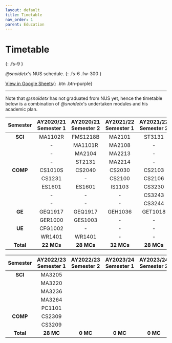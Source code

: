 ```yaml
---
layout: default
title: Timetable
nav_order: 1
parent: Education
---
```


# Timetable
{: .fs-9 }

*@snoidetx*'s NUS schedule.
{: .fs-6 .fw-300 }

[View in Google Sheets](https://docs.google.com/spreadsheets/d/1IpqoDesgajQGZhBb92R3FE97-x84DLLb9dFpP-f8KUg/edit?usp=sharing){: .btn .btn-purple}

---

Note that *@snoidetx* has not graduated from NUS yet, hence the timetable below is a combination of *@snoidetx*'s undertaken modules and his academic plan. 

| Semester | AY2020/21 Semester 1 | AY2020/21 Semester 2 | AY2021/22 Semester 1 | AY2021/22 Semester 2|
| :------:  | :-----: | :------: | :-----: | :-----: |
| **SCI**   | MA1102R | FMS1218B | MA2101  | ST3131  |
|           | -       | MA1101R  | MA2108  | -       |
|           | -       | MA2104   | MA2213  | -       |
|           | -       | ST2131   | MA2214  | -       |
| **COMP**  | CS1010S | CS2040   | CS2030  | CS2103  |
|           | CS1231  | -        | CS2100  | CS2106  |
|           | ES1601  | ES1601   | IS1103  | CS3230  |
|           | -       | -        | -       | CS3243  |
|           | -       | -        | -       | CS3244  |
| **GE**    | GEQ1917 | GEQ1917  | GEH1036 | GET1018 |
|           | GER1000 | GES1003  | -       | -       |
| **UE**    | CFG1002 | -        | -       | -       |
|           | WR1401  | WR1401   | -       | -       |
| **Total** | **22 MCs** | **28 MCs** | **32 MCs** | **28 MCs** |

| Semester | AY2022/23 Semester 1 | AY2022/23 Semester 2 | AY2023/24 Semester 1 | AY2023/24 Semester 2|
| :------:  | :-----: | :------: | :-----: | :-----: |
| **SCI** | MA3205 |  |  |  |
|  | MA3220 |  |  |  |
|  | MA3236 |  |  |  |
|  | MA3264 |  |  |  |
|  | PC1101 |  |  |  |
| **COMP** | CS2309 |  |  |  |
|  | CS3209 |  |  |  |
| **Total** | **28 MC** | **0 MC** | **0 MC** | **0 MC** |

